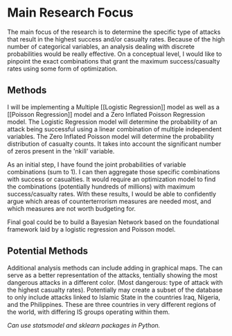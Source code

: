 # Main Research Focus
The main focus of the research is to determine the specific type of attacks that result in the highest success and/or casualty rates. Because of the high number of categorical variables, an analysis dealing with discrete probabilities would be really effective. On a conceptual level, I would like to pinpoint the exact combinations that grant the maximum success/casualty rates using some form of optimization. 

## Methods
I will be implementing a Multiple [[Logistic Regression]] model as well as a [[Poisson Regression]] model and a Zero Inflated Poisson Regression model. The Logistic Regression model will determine the probability of an attack being successful using a linear combination of multiple independent variables. The Zero Inflated Poisson model will determine the probability distribution of casualty counts. It takes into account the significant number of zeros present in the 'nkill' variable.

As an initial step, I have found the joint probabilities of variable combinations (sum to 1). I can then aggregate those specific combinations with success or casualties. It would require an optimization model to find the combinations (potentially hundreds of millions) with maximum success/casualty rates. With these results, I would be able to confidently argue which areas of counterterrorism measures are needed most, and which measures are not worth budgeting for. 

Final goal could be to build a Bayesian Network based on the foundational framework laid by a logistic regression and Poisson model.

## Potential Methods
Additional analysis methods can include adding in graphical maps. The can serve as a better representation of the attacks, tentially showing the most dangerous attacks in a different color. (Most dangerous: type of attack with the highest casualty rates). Potentially may create a subset of the database to only include attacks linked to Islamic State in the countries Iraq, Nigeria, and the Philippines. These are three countries in very different regions of the world, with differing IS groups operating within them. 

*Can use statsmodel and sklearn packages in Python.*
